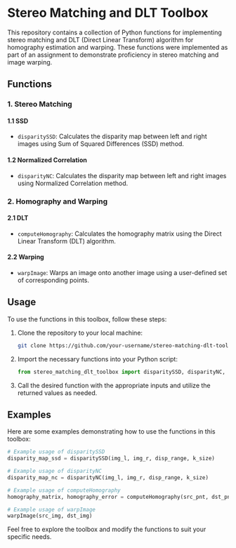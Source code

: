 # Stereo Matching and DLT Toolbox

This repository contains a collection of Python functions for implementing stereo matching and DLT (Direct Linear Transform) algorithm for homography estimation and warping. These functions were implemented as part of an assignment to demonstrate proficiency in stereo matching and image warping.

## Functions

### 1. Stereo Matching

#### 1.1 SSD

- `disparitySSD`: Calculates the disparity map between left and right images using Sum of Squared Differences (SSD) method.

#### 1.2 Normalized Correlation

- `disparityNC`: Calculates the disparity map between left and right images using Normalized Correlation method.

### 2. Homography and Warping

#### 2.1 DLT

- `computeHomography`: Calculates the homography matrix using the Direct Linear Transform (DLT) algorithm.

#### 2.2 Warping

- `warpImage`: Warps an image onto another image using a user-defined set of corresponding points.

## Usage

To use the functions in this toolbox, follow these steps:

1. Clone the repository to your local machine:

   ```bash
   git clone https://github.com/your-username/stereo-matching-dlt-toolbox.git
   ```

2. Import the necessary functions into your Python script:

   ```python
   from stereo_matching_dlt_toolbox import disparitySSD, disparityNC, computeHomography, warpImage
   ```

3. Call the desired function with the appropriate inputs and utilize the returned values as needed.

## Examples

Here are some examples demonstrating how to use the functions in this toolbox:

```python
# Example usage of disparitySSD
disparity_map_ssd = disparitySSD(img_l, img_r, disp_range, k_size)

# Example usage of disparityNC
disparity_map_nc = disparityNC(img_l, img_r, disp_range, k_size)

# Example usage of computeHomography
homography_matrix, homography_error = computeHomography(src_pnt, dst_pnt)

# Example usage of warpImage
warpImage(src_img, dst_img)
```

Feel free to explore the toolbox and modify the functions to suit your specific needs.
